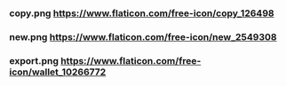 ### copy.png https://www.flaticon.com/free-icon/copy_126498

### new.png https://www.flaticon.com/free-icon/new_2549308

### export.png https://www.flaticon.com/free-icon/wallet_10266772